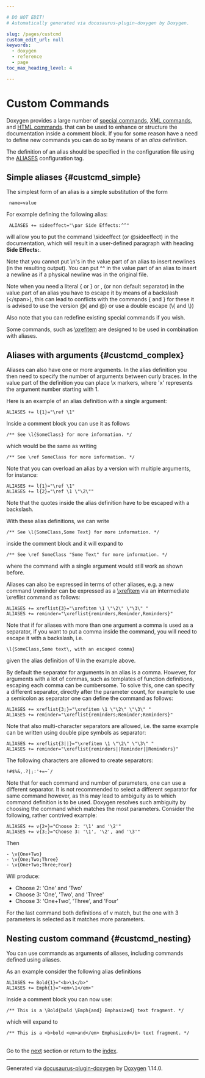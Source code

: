 ```yaml
---

# DO NOT EDIT!
# Automatically generated via docusaurus-plugin-doxygen by Doxygen.

slug: /pages/custcmd
custom_edit_url: null
keywords:
  - doxygen
  - reference
  - page
toc_max_heading_level: 4

---
```


<div class="doxyPage">

# Custom Commands




Doxygen provides a large number of <a href="/web-doxygen/docs/pages/commands">special commands</a>, <a href="/web-doxygen/docs/pages/xmlcmds">XML commands</a>, and <a href="/web-doxygen/docs/pages/htmlcmds">HTML commands</a>. that can be used to enhance or structure the documentation inside a comment block. If you for some reason have a need to define new commands you can do so by means of an <em>alias</em> definition.

The definition of an alias should be specified in the configuration file using the <a href="/web-doxygen/docs/pages/config/#cfg_aliases">ALIASES</a> configuration tag.

## Simple aliases {#custcmd_simple}


The simplest form of an alias is a simple substitution of the form


<pre><code> name=value
</code></pre>


For example defining the following alias:


<pre><code> ALIASES += sideeffect="\par Side Effects:^^"
</code></pre>


will allow you to put the command <span class="doxyComputerOutput">\sideeffect</span> (or <span class="doxyComputerOutput">@sideeffect</span>) in the documentation, which will result in a user-defined paragraph with heading <b>Side Effects:</b>.

Note that you cannot put <span class="doxyComputerOutput">\n</span>'s in the value part of an alias to insert newlines (in the resulting output). You can put <span class="doxyComputerOutput">^^</span> in the value part of an alias to insert a newline as if a physical newline was in the original file.

Note when you need a literal <span class="doxyComputerOutput">{</span> or <span class="doxyComputerOutput">}</span> or <span class="doxyComputerOutput">,</span> (or non default separator) in the value part of an alias you have to escape it by means of a backslash (<span class="doxyComputerOutput">\</span>), this can lead to conflicts with the commands <span class="doxyComputerOutput">\{</span> and <span class="doxyComputerOutput">\}</span> for these it is advised to use the version <span class="doxyComputerOutput">@{</span> and <span class="doxyComputerOutput">@}</span> or use a double escape (<span class="doxyComputerOutput">\\{</span> and <span class="doxyComputerOutput">\\}</span>)

Also note that you can redefine existing special commands if you wish.

Some commands, such as <a href="/web-doxygen/docs/pages/commands/#cmdxrefitem">\xrefitem</a> are designed to be used in combination with aliases.

## Aliases with arguments {#custcmd_complex}


Aliases can also have one or more arguments. In the alias definition you then need to specify the number of arguments between curly braces. In the value part of the definition you can place <span class="doxyComputerOutput">\x</span> markers, where '<span class="doxyComputerOutput">x</span>' represents the argument number starting with 1.

Here is an example of an alias definition with a single argument:


<pre><code>ALIASES += l{1}="\ref \1"
</code></pre>


Inside a comment block you can use it as follows


<pre><code>/** See \l{SomeClass} for more information. */
</code></pre>


which would be the same as writing


<pre><code>/** See \ref SomeClass for more information. */
</code></pre>


Note that you can overload an alias by a version with multiple arguments, for instance:


<pre><code>ALIASES += l{1}="\ref \1"
ALIASES += l{2}="\ref \1 \"\2\""
</code></pre>


Note that the quotes inside the alias definition have to be escaped with a backslash.

With these alias definitions, we can write


<pre><code>/** See \l{SomeClass,Some Text} for more information. */
</code></pre>


inside the comment block and it will expand to


<pre><code>/** See \ref SomeClass "Some Text" for more information. */
</code></pre>


where the command with a single argument would still work as shown before.

Aliases can also be expressed in terms of other aliases, e.g. a new command <span class="doxyComputerOutput">\reminder</span> can be expressed as a <a href="/web-doxygen/docs/pages/commands/#cmdxrefitem">\xrefitem</a> via an intermediate <span class="doxyComputerOutput">\xreflist</span> command as follows:


<pre><code>ALIASES += xreflist{3}="\xrefitem \1 \"\2\" \"\3\" "
ALIASES += reminder="\xreflist{reminders,Reminder,Reminders}"
</code></pre>


Note that if for aliases with more than one argument a comma is used as a separator, if you want to put a comma inside the command, you will need to escape it with a backslash, i.e.


<pre><code>\l{SomeClass,Some text\, with an escaped comma}
</code></pre>


given the alias definition of <span class="doxyComputerOutput">\l</span> in the example above.

By default the separator for arguments in an alias is a comma. However, for arguments with a lot of commas, such as templates of function definitions, escaping each comma can be cumbersome. To solve this, one can specify a different separator, directly after the parameter count, for example to use a semicolon as separator one can define the command as follows:


<pre><code>ALIASES += xreflist{3;}="\xrefitem \1 \"\2\" \"\3\" "
ALIASES += reminder="\xreflist{reminders;Reminder;Reminders}"
</code></pre>


Note that also multi-character separators are allowed, i.e. the same example can be written using double pipe symbols as separator:


<pre><code>ALIASES += xreflist{3||}="\xrefitem \1 \"\2\" \"\3\" "
ALIASES += reminder="\xreflist{reminders||Reminder||Reminders}"
</code></pre>


The following characters are allowed to create separators:


<pre><code>!#$%&amp;,.?|;:'+=~`/
</code></pre>


Note that for each command and number of parameters, one can use a different separator. It is not recommended to select a different separator for same command however, as this may lead to ambiguity as to which command definition is to be used. Doxygen resolves such ambiguity by choosing the command which matches the most parameters. Consider the following, rather contrived example:


<pre><code>ALIASES += v{2+}="Choose 2: '\1' and '\2'"
ALIASES += v{3;}="Choose 3: '\1', '\2', and '\3'"
</code></pre>


Then


<pre><code>- \v{One+Two}
- \v{One;Two;Three}
- \v{One+Two;Three;Four}
</code></pre>


Will produce:

<ul class="doxyList ">
<li>Choose 2: 'One' and 'Two'</li>
<li>Choose 3: 'One', 'Two', and 'Three'</li>
<li>Choose 3: 'One+Two', 'Three', and 'Four'</li>
</ul>

For the last command both definitions of <span class="doxyComputerOutput">v</span> match, but the one with 3 parameters is selected as it matches more parameters.

## Nesting custom command {#custcmd_nesting}


You can use commands as arguments of aliases, including commands defined using aliases.

As an example consider the following alias definitions


<pre><code>ALIASES += Bold{1}="&lt;b&gt;\1&lt;/b&gt;"
ALIASES += Emph{1}="&lt;em&gt;\1&lt;/em&gt;"
</code></pre>


Inside a comment block you can now use:


<pre><code>/** This is a \Bold{bold \Emph{and} Emphasized} text fragment. */
</code></pre>


which will expand to


<pre><code>/** This is a &lt;b&gt;bold &lt;em&gt;and&lt;/em&gt; Emphasized&lt;/b&gt; text fragment. */
</code></pre>

 
<br/>
Go to the <a href="/docs/pages/external/">next</a> section or return to the
 <a href="/docs/">index</a>.


<hr/>

<p class="doxyGeneratedBy">Generated via <a href="https://github.com/xpack/docusaurus-plugin-doxygen">docusaurus-plugin-doxygen</a> by <a href="https://www.doxygen.nl">Doxygen</a> 1.14.0.</p>

</div>
